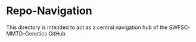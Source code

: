 # Repo-Navigation
This directory is intended to act as a central navigation hub of the SWFSC-MMTD-Genetics GitHub
